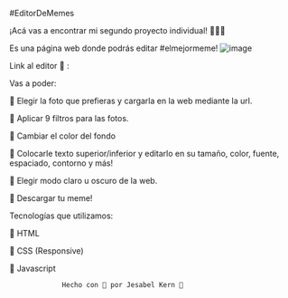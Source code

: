 #EditorDeMemes

¡Acá vas a encontrar mi segundo proyecto individual! 🙋🏼‍♀️

Es una página web donde podrás editar #elmejormeme!
![image](https://github.com/JesabelKern/GeneradorDeMemes/assets/116230861/7161081a-f09a-4edb-8730-512d5cc51daf)


Link al editor 🤪 : 


Vas a poder:

📍 Elegir la foto que prefieras y cargarla en la web mediante la url.

📍 Aplicar 9 filtros para las fotos.

📍 Cambiar el color del fondo

📍 Colocarle texto superior/inferior y editarlo en su tamaño, color, fuente, espaciado, contorno y más!

📍 Elegir modo claro u oscuro de la web.

📍 Descargar tu meme!

Tecnologías que utilizamos:

📌 HTML 

📌 CSS (Responsive)

📌 Javascript



                 Hecho con 💜 por Jesabel Kern 💪

